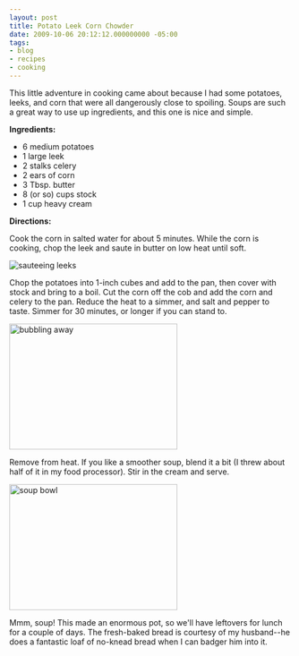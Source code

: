 ```yaml
---
layout: post
title: Potato Leek Corn Chowder
date: 2009-10-06 20:12:12.000000000 -05:00
tags:
- blog
- recipes
- cooking
---
```

This little adventure in cooking came about because I had some potatoes, leeks, and corn that were all dangerously close to spoiling. Soups are such a great way to use up ingredients, and this one is nice and simple.

**Ingredients:**

* 6 medium potatoes
* 1 large leek
* 2 stalks celery
* 2 ears of corn
* 3 Tbsp. butter
* 8 (or so) cups stock
* 1 cup heavy cream

**Directions:**

Cook the corn in salted water for about 5 minutes. While the corn is cooking, chop the leek and saute in butter on low heat until soft.

<img title="sauteeing leeks" src="/uploads/2009/10/sauteeing-leeks-300x225.jpg" alt="sauteeing leeks"/>

Chop the potatoes into 1-inch cubes and add to the pan, then cover with stock and bring to a boil. Cut the corn off the cob and add the corn and celery to the pan. Reduce the heat to a simmer, and salt and pepper to taste. Simmer for 30 minutes, or longer if you can stand to.

<img title="bubbling away" src="/uploads/2009/10/bubbling-away-300x225.jpg" alt="bubbling away" width="300" height="225" />

Remove from heat. If you like a smoother soup, blend it a bit (I threw about half of it in my food processor). Stir in the cream and serve.

<img title="soup bowl" src="/uploads/2009/10/soup-bowl-300x225.jpg" alt="soup bowl" width="300" height="225" />

Mmm, soup! This made an enormous pot, so we'll have leftovers for lunch for a couple of days. The fresh-baked bread is courtesy of my husband--he does a fantastic loaf of no-knead bread when I can badger him into it.
